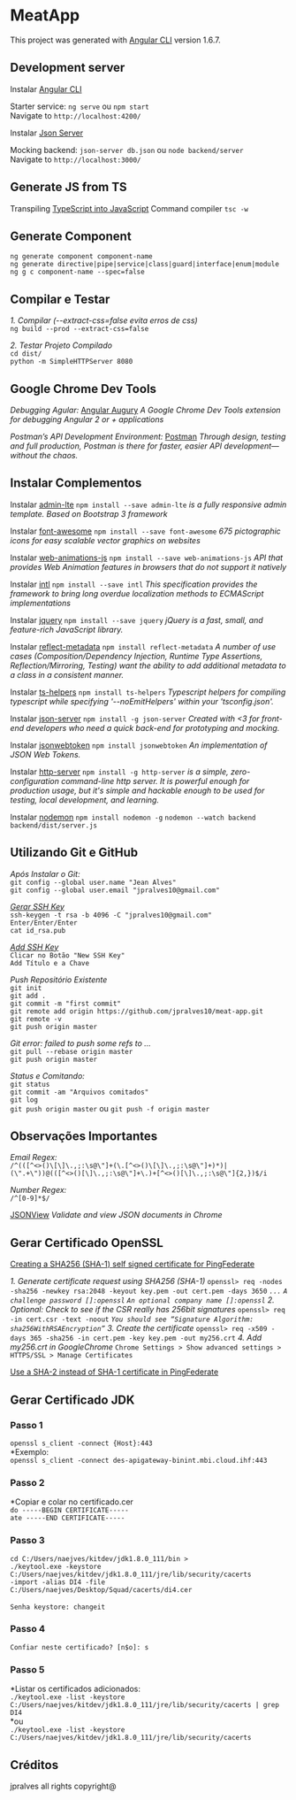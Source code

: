 # MeatApp

This project was generated with [Angular CLI](https://github.com/angular/angular-cli) version 1.6.7.

## Development server

Instalar [Angular CLI](https://cli.angular.io/)

Starter service: `ng serve` ou `npm start` <br/>
Navigate to `http://localhost:4200/`

Instalar [Json Server](https://www.npmjs.com/package/json-server)

Mocking backend: `json-server db.json` ou `node backend/server` <br/>
Navigate to `http://localhost:3000/`

## Generate JS from TS
Transpiling [TypeScript into JavaScript](https://code.visualstudio.com/docs/languages/typescript)
Command compiler `tsc -w`

## Generate Component

`ng generate component component-name` <br/>
`ng generate directive|pipe|service|class|guard|interface|enum|module` <br/>
`ng g c component-name --spec=false`

## Compilar e Testar

*1. Compilar (--extract-css=false evita erros de css)* <br/>
`ng build --prod --extract-css=false` 

*2. Testar Projeto Compilado* <br/>
`cd dist/` <br/>
`python -m SimpleHTTPServer 8080`

## Google Chrome Dev Tools

*Debugging Agular:*
[Angular Augury](https://augury.angular.io/) *A Google Chrome Dev Tools extension for debugging Angular 2 or +  applications*

*Postman’s API Development Environment:*
[Postman](https://www.getpostman.com/) *Through design, testing and full production, Postman is there for faster, easier API development—without the chaos.*

## Instalar Complementos

Instalar [admin-lte](https://www.npmjs.com/package/admin-lte)
`npm install --save admin-lte` *is a fully responsive admin template. Based on Bootstrap 3 framework*

Instalar [font-awesome](https://www.npmjs.com/package/font-awesome)
`npm install --save font-awesome` *675 pictographic icons for easy scalable vector graphics on websites*

Instalar [web-animations-js](https://www.npmjs.com/package/web-animations-js)
`npm install --save web-animations-js` *API that provides Web Animation features in browsers that do not support it natively*

Instalar [intl](https://www.npmjs.com/package/intl)
`npm install --save intl` *This specification provides the framework to bring long overdue localization methods to ECMAScript implementations*

Instalar [jquery](https://www.npmjs.com/package/jquery)
`npm install --save jquery` *jQuery is a fast, small, and feature-rich JavaScript library.*

Instalar [reflect-metadata](https://www.npmjs.com/package/reflect-metadata)
`npm install reflect-metadata` *A number of use cases (Composition/Dependency Injection, Runtime Type Assertions, Reflection/Mirroring, Testing) want the ability to add additional metadata to a class in a consistent manner.*

Instalar [ts-helpers](https://www.npmjs.com/package/ts-helpers)
`npm install ts-helpers` *Typescript helpers for compiling typescript while specifying '--noEmitHelpers' within your 'tsconfig.json'.*

Instalar [json-server](https://www.npmjs.com/package/json-server)
`npm install -g json-server` *Created with <3 for front-end developers who need a quick back-end for prototyping and mocking.*

Instalar [jsonwebtoken](https://www.npmjs.com/package/jsonwebtoken)
`npm install jsonwebtoken` *An implementation of JSON Web Tokens.*

Instalar [http-server](https://www.npmjs.com/package/http-server)
`npm install -g http-server` *is a simple, zero-configuration command-line http server. It is powerful enough for production usage, but it's simple and hackable enough to be used for testing, local development, and learning.*

Instalar [nodemon](https://www.npmjs.com/package/nodemon)
`npm install nodemon -g`
`nodemon --watch backend backend/dist/server.js`

## Utilizando Git e GitHub

*Após Instalar o Git:* <br/>
`git config --global user.name "Jean Alves"` <br/>
`git config --global user.email "jpralves10@gmail.com"` <br/>

*[Gerar SSH Key](https://help.github.com/articles/generating-a-new-ssh-key-and-adding-it-to-the-ssh-agent/)* <br/>
`ssh-keygen -t rsa -b 4096 -C "jpralves10@gmail.com"` <br/>
`Enter/Enter/Enter` <br/>
`cat id_rsa.pub`

*[Add SSH Key](https://github.com/settings/ssh/new)* <br/>
`Clicar no Botão "New SSH Key"` <br/>
`Add Título e a Chave`

*Push Repositório Existente* <br/>
`git init` <br/>
`git add .` <br/>
`git commit -m "first commit"` <br/>
`git remote add origin https://github.com/jpralves10/meat-app.git` <br/>
`git remote -v` <br/>
`git push origin master` <br/> 

*Git error: failed to push some refs to ...* <br/>
`git pull --rebase origin master` <br/>
`git push origin master`

*Status e Comitando:* <br/>
`git status` <br/>
`git commit -am "Arquivos comitados"` <br/>
`git log` <br/>
`git push origin master` ou `git push -f origin master`

## Observações Importantes

*Email Regex:* <br/>
`/^(([^<>()\[\]\.,;:\s@\"]+(\.[^<>()\[\]\.,;:\s@\"]+)*)|(\".+\"))@(([^<>()[\]\.,;:\s@\"]+\.)+[^<>()[\]\.,;:\s@\"]{2,})$/i`

*Number Regex:* <br/>
`/^[0-9]*$/`

[JSONView](https://chrome.google.com/webstore/detail/jsonview/chklaanhfefbnpoihckbnefhakgolnmc?hl=pt-BR) *Validate and view JSON documents in Chrome*

## Gerar Certificado OpenSSL

[Creating a SHA256 (SHA-1) self signed certificate for PingFederate](https://ping.force.com/Support/PingIdentityArticle?id=kA340000000GsWECA0)

*1. Generate certificate request using SHA256 (SHA-1)*
`openssl> req -nodes -sha256 -newkey rsa:2048 -keyout key.pem -out cert.pem -days 3650`
    *`...`*
    *`A challenge password []:openssl`*
    *`An optional company name []:openssl`*
*2. Optional: Check to see if the CSR really has 256bit signatures*
`openssl> req -in cert.csr -text -noout` 
    *`You should see “Signature Algorithm: sha256WithRSAEncryption”`*
*3. Create the certificate*
`openssl> req -x509 -days 365 -sha256 -in cert.pem -key key.pem -out my256.crt`
*4. Add my256.crt in GoogleChrome*
`Chrome Settings > Show advanced settings > HTTPS/SSL > Manage Certificates`

[Use a SHA-2 instead of SHA-1 certificate in PingFederate](https://ping.force.com/Support/PingIdentityArticle?id=kA340000000GsCdCAK)

## Gerar Certificado JDK

### Passo 1 ###
`openssl s_client -connect {Host}:443` <br/>
*Exemplo: <br/>
`openssl s_client -connect des-apigateway-binint.mbi.cloud.ihf:443`

### Passo 2 ###
*Copiar e colar no certificado.cer <br/>
`do -----BEGIN CERTIFICATE-----` <br/>
`ate -----END CERTIFICATE-----`

### Passo 3 ###
`cd C:/Users/naejves/kitdev/jdk1.8.0_111/bin >` <br/>
`./keytool.exe -keystore C:/Users/naejves/kitdev/jdk1.8.0_111/jre/lib/security/cacerts` <br/>
`-import -alias DI4 -file C:/Users/naejves/Desktop/Squad/cacerts/di4.cer` <br/>
<br/>
`Senha keystore: changeit`

### Passo 4 ###
`Confiar neste certificado? [n$o]: s`

### Passo 5 ###
*Listar os certificados adicionados: <br/>
`./keytool.exe -list -keystore C:/Users/naejves/kitdev/jdk1.8.0_111/jre/lib/security/cacerts | grep DI4` <br/>
*ou <br/>
`./keytool.exe -list -keystore C:/Users/naejves/kitdev/jdk1.8.0_111/jre/lib/security/cacerts`

## Créditos

jpralves all rights copyright@
